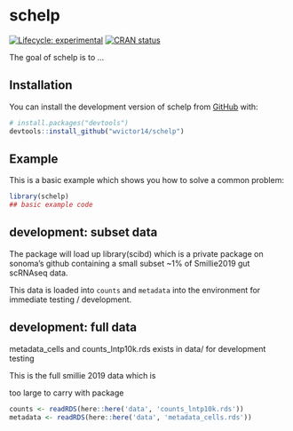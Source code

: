 
<!-- README.md is generated from README.Rmd. Please edit that file -->

# schelp

<!-- badges: start -->

[![Lifecycle:
experimental](https://img.shields.io/badge/lifecycle-experimental-orange.svg)](https://lifecycle.r-lib.org/articles/stages.html#experimental)
[![CRAN
status](https://www.r-pkg.org/badges/version/schelp)](https://CRAN.R-project.org/package=schelp)
<!-- badges: end -->

The goal of schelp is to …

## Installation

You can install the development version of schelp from
[GitHub](https://github.com/) with:

``` r
# install.packages("devtools")
devtools::install_github("wvictor14/schelp")
```

## Example

This is a basic example which shows you how to solve a common problem:

``` r
library(schelp)
## basic example code
```

## development: subset data

The package will load up library(scibd) which is a private package on
sonoma’s github containing a small subset \~1% of Smillie2019 gut
scRNAseq data.

This data is loaded into `counts` and `metadata` into the environment
for immediate testing / development.

## development: full data

metadata_cells and counts_lntp10k.rds exists in data/ for development
testing

This is the full smillie 2019 data which is

too large to carry with package

``` r
counts <- readRDS(here::here('data', 'counts_lntp10k.rds'))
metadata <- readRDS(here::here('data', 'metadata_cells.rds'))
```
